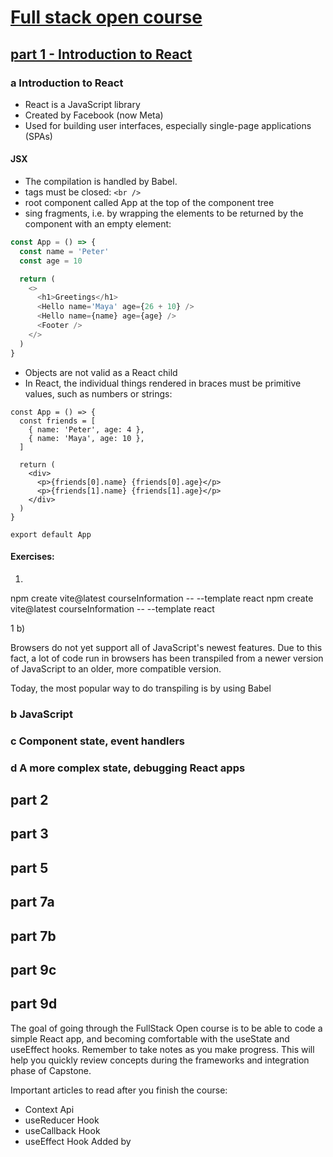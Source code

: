 # [Full stack open course](https://fullstackopen.com/en/)

## [part 1 - Introduction to React](https://fullstackopen.com/en/part1)

### a Introduction to React

-  React is a JavaScript library
-  Created by Facebook (now Meta)
-  Used for building user interfaces, especially single-page applications (SPAs)

#### JSX

- The compilation is handled by Babel.
- tags must be closed: `<br />`
- root component called App at the top of the component tree
- sing fragments, i.e. by wrapping the elements to be returned by the component with an empty element:

```javascript
const App = () => {
  const name = 'Peter'
  const age = 10

  return (
    <>
      <h1>Greetings</h1>
      <Hello name='Maya' age={26 + 10} />
      <Hello name={name} age={age} />
      <Footer />
    </>
  )
}
```

-  Objects are not valid as a React child
-  In React, the individual things rendered in braces must be primitive values, such as numbers or strings:
```
const App = () => {
  const friends = [
    { name: 'Peter', age: 4 },
    { name: 'Maya', age: 10 },
  ]

  return (
    <div>
      <p>{friends[0].name} {friends[0].age}</p>
      <p>{friends[1].name} {friends[1].age}</p>
    </div>
  )
}

export default App
```

#### Exercises:

1. 

npm create vite@latest courseInformation -- --template react
npm create vite@latest courseInformation -- --template react

1 b)

Browsers do not yet support all of JavaScript's newest features. Due to this fact, a lot of code run in browsers has been transpiled from a newer version of JavaScript to an older, more compatible version.

Today, the most popular way to do transpiling is by using Babel

### b JavaScript
### c Component state, event handlers
### d A more complex state, debugging React apps



## part 2
## part 3
## part 5
## part 7a
## part 7b
## part 9c
## part 9d


The goal of going through the FullStack Open course is to be able to code a simple React app, and becoming comfortable with the useState and useEffect hooks.
Remember to take notes as you make progress. This will help you quickly review concepts during the frameworks and integration phase of Capstone.

Important articles to read after you finish the course:

- Context Api
- useReducer Hook
- useCallback Hook
- useEffect Hook
Added by
